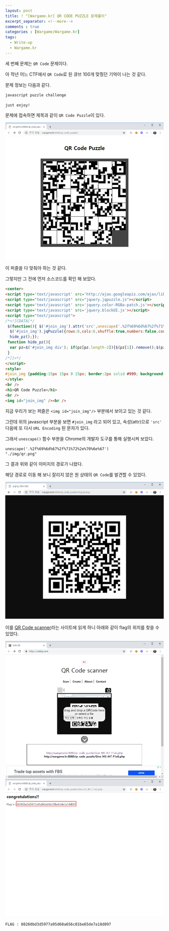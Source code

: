 ```yaml
---
layout: post
title: ! "[Wargame.kr] QR CODE PUZZLE 문제풀이"
excerpt_separator: <!--more-->
comments : true
categories : [Wargame/Wargame.kr]
tags:
  - Write-up
  - Wargame.kr
---
```


세 번째 문제는 `QR Code` 문제이다.  

아 작년 어느 CTF에서 `QR Code`로 된 큐브 100개 맞췄던 기억이 나는 것 같다.  

<!--more-->

문제 정보는 다음과 같다.  

```
javascript puzzle challenge

just enjoy!
```

문제에 접속하면 제목과 같이 `QR Code Puzzle`이 있다.  

![](/images/wargame.kr/QR_CODE_PUZZLE/qrcode_01.png)

이 퍼즐을 다 맞춰야 하는 것 같다.  

그렇지만 그 전에 먼저 소스코드를 확인 해 보았다.  

```html
<center>
<script type='text/javascript' src='http://ajax.googleapis.com/ajax/libs/jquery/1.6.1/jquery.min.js'></script>
<script type="text/javascript" src="jquery.jqpuzzle.js"></script>
<script type='text/javascript' src='jquery.color-RGBa-patch.js'></script>
<script type='text/javascript' src='jquery.blockUI.js'></script>
<script type="text/javascript">
/*<![CDATA[*/
 $(function(){ $('#join_img').attr('src',unescape('.%2f%69%6d%67%2f%71%72%2e%70%6e%67'));
  $('#join_img').jqPuzzle({rows:6,cols:6,shuffle:true,numbers:false,control:false,style:{overlap:false}});
  hide_pz();});
 function hide_pz(){
  var pz=$('#join_img div'); if(pz[pz.length-2]){$(pz[1]).remove();$(pz[pz.length-2]).remove();}else{setTimeout("hide_pz()",5);}
 }
/*]]>*/
</script>
<style>
#join_img {padding:15px 15px 0 15px; border:2px solid #999; background-color:#444;}
</style>
<br />
<h1>QR Code Puzzle</h1>
<br />
<img id="join_img" /><br />
```

지금 우리가 보는 퍼즐은 `<img id="join_img"/>` 부분에서 보이고 있는 것 같다.  

그런데 위의 javascript 부분을 보면 `#join_img` 라고 되어 있고, 속성(attr)으로 `'src'` 다음에 또 다시 `URL Encoding` 된 문자가 있다.  

그래서 `unescape()` 함수 부분을 Chrome의 개발자 도구를 통해 실행시켜 보았다.  

```
unescape('.%2f%69%6d%67%2f%71%72%2e%70%6e%67')
"./img/qr.png"
```

그 결과 위와 같이 이미지의 경로가 나왔다.  

해당 경로로 이동 해 보니 잘리지 않은 원 상태의 `QR Code`를 발견할 수 있었다.  

![](/images/wargame.kr/QR_CODE_PUZZLE/qrcode_02.png)

이를 [QR Code scanner](https://webqr.com/)라는 사이트에 읽게 하니 아래와 같이 flag의 위치를 찾을 수 있었다.  

![](/images/wargame.kr/QR_CODE_PUZZLE/qrcode_03.png)
![](/images/wargame.kr/QR_CODE_PUZZLE/qrcode_04.png)

```
FLAG : 80260bd3d5977a95d60a656c01be65de7a18d097
```